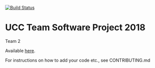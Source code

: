 [![Build Status](https://travis-ci.org/oisdk/team-software-project.svg?branch=master)](https://travis-ci.org/oisdk/team-software-project)

# UCC Team Software Project 2018

Team 2

Available [here](https://cs1.ucc.ie/~dok4/).

For instructions on how to add your code etc., see CONTRIBUTING.md
